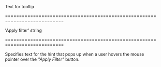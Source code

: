 <!--**
/*-------------------------------------------
    Auto-generated file. Do not modify.
-------------------------------------------

**-->
<!--d-->Text for tooltip<!--/d-->
===========================================================================
<!--default-->'Apply filter'<!--/default-->
<!--type-->string<!--/type-->
===========================================================================

<!--shortDescription-->
Specifies text for the hint that pops up when a user hovers the mouse pointer over the *"Apply Filter"* button.
<!--/shortDescription-->

<!--fullDescription-->

<!--/fullDescription-->